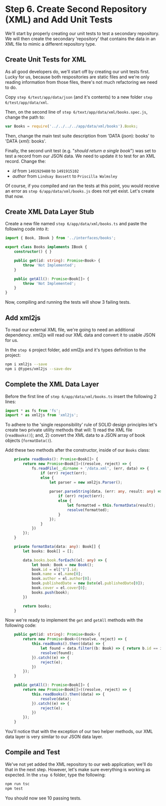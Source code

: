 # Step 6. Create Second Repository (XML) and Add Unit Tests
We'll start by properly creating our unit tests to test a secondary repository.  We will then create the secondary 'repository' that contains the data in an XML file to mimic a different repository type.  

## Create Unit Tests for XML
As all good developers do, we'll start off by creating our unit tests first. Lucky for us, because both respositories are static files and we're only reading information from those files, there's not much refactoring we need to do.

Copy `step 6/test/app/data/json` (and it's contents) to a new folder `step 6/test/app/data/xml`.

Then, on the second line of `step 6/text/app/data/xml/books.spec.js`, change the path to:
```js
var Books = require('../../../../app/data/xml/books').Books;
```

Then, change the main test suite description from 'DATA (_json_): books' to 'DATA (_xml_): books'.

Finally, the second unit test (e.g. "_should return a single book_") was set to test a record from our JSON data. We need to update it to test for an XML record.  Change the:

  * _id_ from `1491929480` to `1491915102` 
  * _author_ from `Lindsay Bassett` to `Priscilla Walmsley`

Of course, if you compiled and ran the tests at this point, you would receive an error as `step 6/app/data/xml/books.js` does not yet exist.  Let's create that now.

## Create XML Data Layer Stub
Create a new file named `step 6/app/data/xml/books.ts` and paste the following code into it:
```ts
import { Book, IBook } from '../interfaces/books';

export class Books implements IBook {
    constructor() { }

    public get(id: string): Promise<Book> {
        throw 'Not Implemented';
    } 

    public getAll(): Promise<Book[]> {
        throw 'Not Implemented';
    } 
}
```

Now, compiling and running the tests will show 3 failing tests.

## Add xml2js
To read our external XML file, we're going to need an additional dependency. xml2js will read our XML data and convert it to usable JSON for us.

In the `step 6` project folder, add xml2js and it's types definition to the project:
```bash
npm i xml2js --save
npm i @types/xml2js --save-dev
```

## Complete the XML Data Layer
Before the first line of `step 6/app/data/xml/books.ts` insert the following 2 lines:
```ts
import * as fs from 'fs';
import * as xml2js from 'xml2js';
```

To adhere to the 'single responsibility' rule of SOLID design principles let's create two private utility methods that will: 1) read the XML file (`readBooks()`); and, 2) convert the XML data to a JSON array of book objects (`formatData()`).

Add these two methods after the constructor, inside of our `Books` class:
```ts
    private readBooks(): Promise<Book[]> {
        return new Promise<Book[]>((resolve, reject) => {
            fs.readFile(__dirname + '/data.xml', (err, data) => {
                if (err) reject(err);
                else {
                    let parser = new xml2js.Parser();
                    
                    parser.parseString(data, (err: any, result: any) => {
                        if (err) reject(err);
                        else {
                            let formatted = this.formatData(result);
                            resolve(formatted);
                        }
                    });
                }
            })
        });
    }

    private formatData(data: any): Book[] {
        let books: Book[] = [];

        data.books.book.forEach((el: any) => {
            let book: Book = new Book();
            book.id = el["$"].id;
            book.name = el.name[0];
            book.author = el.author[0];
            book.publishedDate = new Date(el.publishedDate[0]);
            book.cover = el.cover[0];
            books.push(book);
        })

        return books;
    }
```

Now we're ready to implement the `get` and `getAll` methods with the following code:
```ts
    public get(id: string): Promise<Book> {
        return new Promise<Book>((resolve, reject) => {
            this.readBooks().then((data) => {
                let found = data.filter((b: Book) => { return b.id == id; })[0];
                resolve(found);
            }).catch((e) => {
                reject(e);
            })
        });
    } 

    public getAll(): Promise<Book[]> {
        return new Promise<Book[]>((resolve, reject) => {
            this.readBooks().then((data) => {
                resolve(data);
            }).catch((e) => {
                reject(e);
            })
        });
    } 
```

 You'll notice that with the exception of our two helper methods, our XML data layer is very similar to our JSON data layer.

## Compile and Test
We've not yet added the XML repository to our web application; we'll do that in the next step.  However, let's make sure everything is working as expected. In the `step 6` folder, type the following:
```bash
npm run tsc
npm test
```

You should now see 10 passing tests.